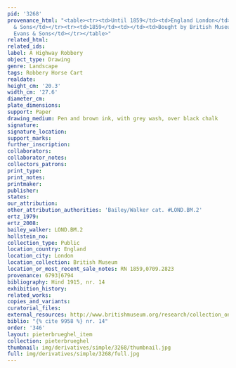 ```yaml
---
pid: '3268'
provenance_html: "<table><tr><td>Until 1859</td><td>England London</td><td>A. E. Evans
  & Sons</td></tr><tr><td>1859</td><td></td><td>Bought by British Museum from A.E.
  Evans & Sons</td></tr></table>"
related_html: 
related_ids: 
label: A Highway Robbery
object_type: Drawing
genre: Landscape
tags: Robbery Horse Cart
realdate: 
height_cm: '20.3'
width_cm: '27.6'
diameter_cm: 
plate_dimensions: 
support: Paper
drawing_medium: Pen and brown ink, with grey wash, over black chalk
signature: 
signature_location: 
support_marks: 
further_inscription: 
collaborators: 
collaborator_notes: 
collectors_patrons: 
print_type: 
print_notes: 
printmaker: 
publisher: 
states: 
our_attribution: 
other_attribution_authorities: 'Bailey/Walker cat. #LOND.BM.2'
ertz_1979: 
ertz_2008: 
bailey_walker: LOND.BM.2
hollstein_no: 
collection_type: Public
location_country: England
location_city: London
location_collection: British Museum
location_or_most_recent_sale_notes: RN 1859,0709.2823
provenance: 6793|6794
bibliography: Hind 1915, nr. 14
exhibition_history: 
related_works: 
copies_and_variants: 
curatorial_files: 
external_resources: http://www.britishmuseum.org/research/collection_online/collection_object_details.aspx?objectId=712302&partId=1&searchText=1859%2C0709.2823&page=1
biblio: "{% cite 9958 %} nr. 14"
order: '346'
layout: pieterbrueghel_item
collection: pieterbrueghel
thumbnail: img/derivatives/simple/3268/thumbnail.jpg
full: img/derivatives/simple/3268/full.jpg
---
```

